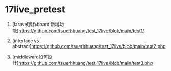 # 17live_pretest

1. [laravel實作board 新增功能]<https://github.com/tsuerhhuang/test_17live/blob/main/test1/>

2. [interface vs abstract]<https://github.com/tsuerhhuang/test_17live/blob/main/test2.php>

3. [middleware如何設計]<https://github.com/tsuerhhuang/test_17live/blob/main/test3.php>
